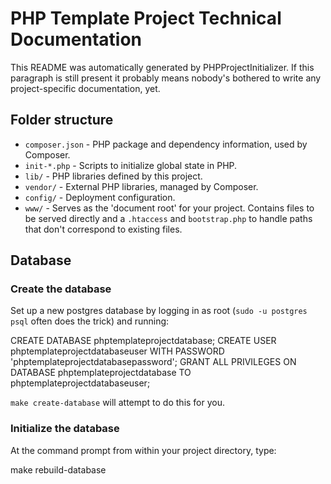 # PHP Template Project Technical Documentation

This README was automatically generated by PHPProjectInitializer.
If this paragraph is still present it probably means nobody's
bothered to write any project-specific documentation, yet.

## Folder structure

- ```composer.json``` - PHP package and dependency information, used by Composer.
- ```init-*.php``` - Scripts to initialize global state in PHP.
- ```lib/``` - PHP libraries defined by this project.
- ```vendor/``` - External PHP libraries, managed by Composer.
- ```config/``` - Deployment configuration.
- ```www/``` - Serves as the 'document root' for your project.
  Contains files to be served directly and a ```.htaccess``` and ```bootstrap.php```
  to handle paths that don't correspond to existing files.

## Database
### Create the database

Set up a new postgres database by logging in as root
(```sudo -u postgres psql``` often does the trick)
and running:

  CREATE DATABASE phptemplateprojectdatabase;
  CREATE USER phptemplateprojectdatabaseuser WITH PASSWORD 'phptemplateprojectdatabasepassword';
  GRANT ALL PRIVILEGES ON DATABASE phptemplateprojectdatabase TO phptemplateprojectdatabaseuser;

```make create-database``` will attempt to do this for you.

### Initialize the database

At the command prompt from within your project directory, type:

  make rebuild-database
